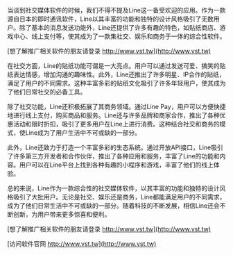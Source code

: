 当谈到社交媒体软件的时候，我们不得不提及Line这一备受欢迎的应用。作为一款源自日本的即时通讯软件，Line以其丰富的功能和独特的设计风格吸引了无数用户。除了基本的消息发送功能外，Line还提供了许多有趣的特色，如贴纸商店、游戏中心、线上支付等，使其成为了一款集社交、娱乐和商务于一体的综合性软件。

[想了解推广相关软件的朋友请登录 http://www.vst.tw](http://www.vst.tw)

在社交方面，Line的贴纸功能可谓是一大亮点。用户可以通过发送可爱、搞笑的贴纸表达情感，增加沟通的趣味性。此外，Line还推出了许多明星、IP合作的贴纸，满足了用户的不同需求。这种丰富多彩的贴纸文化吸引了许多年轻用户，使其成为了他们日常社交的必备工具。

除了社交功能，Line还积极拓展了其商务领域。通过Line Pay，用户可以方便快捷地进行线上支付，购买商品和服务。Line还与许多品牌和商家合作，推出了各种优惠活动和限时折扣，吸引了更多用户在Line上进行消费。这种结合社交和商务的模式，使Line成为了用户生活中不可或缺的一部分。

此外，Line还致力于打造一个丰富多彩的生态系统。通过开放API接口，Line吸引了许多第三方开发者和合作伙伴，推出了各种应用和服务，丰富了Line的功能和内容。用户可以在Line平台上找到各种有趣的小程序和游戏，丰富了他们的线上体验。

总的来说，Line作为一款综合性的社交媒体软件，以其丰富的功能和独特的设计风格吸引了大批用户。无论是社交、娱乐还是商务，Line都能满足用户的不同需求，成为了他们日常生活中不可或缺的一部分。随着科技的不断发展，相信Line还会不断创新，为用户带来更多惊喜和便利。

[想了解推广相关软件的朋友请登录 http://www.vst.tw](http://www.vst.tw)


[访问软件官网 http://www.vst.tw](http://www.vst.tw)

